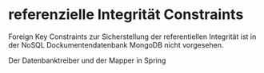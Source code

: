 referenzielle Integrität Constraints
====================================

Foreign Key Constraints zur Sicherstellung der referentiellen Integrität ist in der NoSQL Dockumentendatenbank MongoDB nicht vorgesehen.

Der Datenbanktreiber und der Mapper in Spring